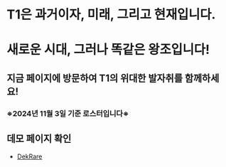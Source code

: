# T1은 과거이자, 미래, 그리고 현재입니다.
# 새로운 시대, 그러나 똑같은 왕조입니다! 

## 지금 페이지에 방문하여 T1의 위대한 발자취를 함께하세요!

### ※2024년 11월 3일 기준 로스터입니다※

## 데모 페이지 확인
- [DekRare](http://dekrare.github.io/devfolio-master/index.html)


